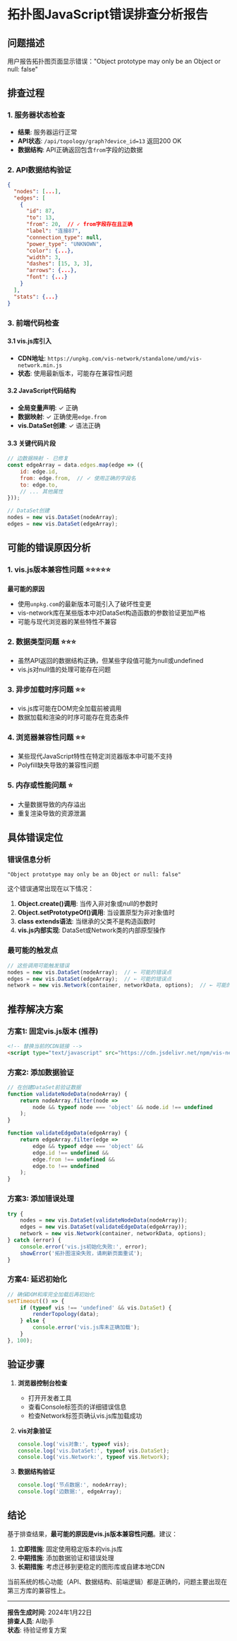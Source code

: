 # 拓扑图JavaScript错误排查分析报告

## 问题描述
用户报告拓扑图页面显示错误："Object prototype may only be an Object or null: false"

## 排查过程

### 1. 服务器状态检查
- **结果**: 服务器运行正常
- **API状态**: `/api/topology/graph?device_id=13` 返回200 OK
- **数据结构**: API正确返回包含`from`字段的边数据

### 2. API数据结构验证
```json
{
  "nodes": [...],
  "edges": [
    {
      "id": 87,
      "to": 13,
      "from": 20,  // ✓ from字段存在且正确
      "label": "连接87",
      "connection_type": null,
      "power_type": "UNKNOWN",
      "color": {...},
      "width": 3,
      "dashes": [15, 3, 3],
      "arrows": {...},
      "font": {...}
    }
  ],
  "stats": {...}
}
```

### 3. 前端代码检查

#### 3.1 vis.js库引入
- **CDN地址**: `https://unpkg.com/vis-network/standalone/umd/vis-network.min.js`
- **状态**: 使用最新版本，可能存在兼容性问题

#### 3.2 JavaScript代码结构
- **全局变量声明**: ✓ 正确
- **数据映射**: ✓ 正确使用`edge.from`
- **vis.DataSet创建**: ✓ 语法正确

#### 3.3 关键代码片段
```javascript
// 边数据映射 - 已修复
const edgeArray = data.edges.map(edge => ({
    id: edge.id,
    from: edge.from,  // ✓ 使用正确的字段名
    to: edge.to,
    // ... 其他属性
}));

// DataSet创建
nodes = new vis.DataSet(nodeArray);
edges = new vis.DataSet(edgeArray);
```

## 可能的错误原因分析

### 1. vis.js版本兼容性问题 ⭐⭐⭐⭐⭐
**最可能的原因**
- 使用`unpkg.com`的最新版本可能引入了破坏性变更
- vis-network库在某些版本中对DataSet构造函数的参数验证更加严格
- 可能与现代浏览器的某些特性不兼容

### 2. 数据类型问题 ⭐⭐⭐
- 虽然API返回的数据结构正确，但某些字段值可能为null或undefined
- vis.js对null值的处理可能存在问题

### 3. 异步加载时序问题 ⭐⭐
- vis.js库可能在DOM完全加载前被调用
- 数据加载和渲染的时序可能存在竞态条件

### 4. 浏览器兼容性问题 ⭐⭐
- 某些现代JavaScript特性在特定浏览器版本中可能不支持
- Polyfill缺失导致的兼容性问题

### 5. 内存或性能问题 ⭐
- 大量数据导致的内存溢出
- 重复渲染导致的资源泄漏

## 具体错误定位

### 错误信息分析
`"Object prototype may only be an Object or null: false"`

这个错误通常出现在以下情况：
1. **Object.create()调用**: 当传入非对象或null的参数时
2. **Object.setPrototypeOf()调用**: 当设置原型为非对象值时
3. **class extends语法**: 当继承的父类不是构造函数时
4. **vis.js内部实现**: DataSet或Network类的内部原型操作

### 最可能的触发点
```javascript
// 这些调用可能触发错误
nodes = new vis.DataSet(nodeArray);  // ← 可能的错误点
edges = new vis.DataSet(edgeArray);  // ← 可能的错误点
network = new vis.Network(container, networkData, options);  // ← 可能的错误点
```

## 推荐解决方案

### 方案1: 固定vis.js版本 (推荐)
```html
<!-- 替换当前的CDN链接 -->
<script type="text/javascript" src="https://cdn.jsdelivr.net/npm/vis-network@9.1.6/standalone/umd/vis-network.min.js"></script>
```

### 方案2: 添加数据验证
```javascript
// 在创建DataSet前验证数据
function validateNodeData(nodeArray) {
    return nodeArray.filter(node => 
        node && typeof node === 'object' && node.id !== undefined
    );
}

function validateEdgeData(edgeArray) {
    return edgeArray.filter(edge => 
        edge && typeof edge === 'object' && 
        edge.id !== undefined && 
        edge.from !== undefined && 
        edge.to !== undefined
    );
}
```

### 方案3: 添加错误处理
```javascript
try {
    nodes = new vis.DataSet(validateNodeData(nodeArray));
    edges = new vis.DataSet(validateEdgeData(edgeArray));
    network = new vis.Network(container, networkData, options);
} catch (error) {
    console.error('vis.js初始化失败:', error);
    showError('拓扑图渲染失败，请刷新页面重试');
}
```

### 方案4: 延迟初始化
```javascript
// 确保DOM和库完全加载后再初始化
setTimeout(() => {
    if (typeof vis !== 'undefined' && vis.DataSet) {
        renderTopology(data);
    } else {
        console.error('vis.js库未正确加载');
    }
}, 100);
```

## 验证步骤

1. **浏览器控制台检查**
   - 打开开发者工具
   - 查看Console标签页的详细错误信息
   - 检查Network标签页确认vis.js库加载成功

2. **vis对象验证**
   ```javascript
   console.log('vis对象:', typeof vis);
   console.log('vis.DataSet:', typeof vis.DataSet);
   console.log('vis.Network:', typeof vis.Network);
   ```

3. **数据结构验证**
   ```javascript
   console.log('节点数据:', nodeArray);
   console.log('边数据:', edgeArray);
   ```

## 结论

基于排查结果，**最可能的原因是vis.js版本兼容性问题**。建议：

1. **立即措施**: 固定使用稳定版本的vis.js库
2. **中期措施**: 添加数据验证和错误处理
3. **长期措施**: 考虑迁移到更稳定的图形库或自建本地CDN

当前系统的核心功能（API、数据结构、前端逻辑）都是正确的，问题主要出现在第三方库的兼容性上。

---

**报告生成时间**: 2024年1月22日  
**排查人员**: AI助手  
**状态**: 待验证修复方案